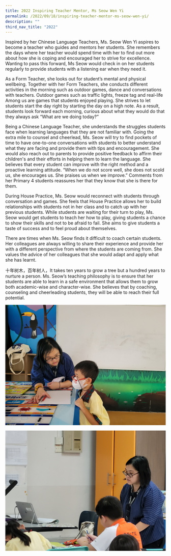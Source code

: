```yaml
---
title: 2022 Inspiring Teacher Mentor, Ms Seow Wen Yi
permalink: /2022/09/18/inspiring-teacher-mentor-ms-seow-wen-yi/
description: ""
third_nav_title: "2022"
---
```

Inspired by her Chinese Language Teachers, Ms. Seow Wen Yi aspires to become a teacher who guides and mentors her students. She remembers the days where her teacher would spend time with her to find out more about how she is coping and encouraged her to strive for excellence. Wanting to pass this forward, Ms Seow would check in on her students regularly to provide students with a listening ear when they need it.

As a Form Teacher, she looks out for student’s mental and physical wellbeing. Together with her Form Teachers, she conducts different activities in the morning such as outdoor games, dance and conversations with teachers. Outdoor games such as traffic lights, freeze tag and real-life Among us are games that students enjoyed playing. She strives to let students start the day right by starting the day on a high note. As a result, students look forward each morning, curious about what they would do that they always ask “What are we doing today?” 

Being a Chinese Language Teacher, she understands the struggles students face when learning languages that they are not familiar with. Going the extra mile to counsel and cheerlead, Ms. Seow will try to find pockets of time to have one-to-one conversations with students to better understand what they are facing and provide them with tips and encouragement. She would also reach out to parents to provide positive feedback to affirm their children's and their efforts in helping them to learn the language. She believes that every student can improve with the right method and a proactive learning attitude. “When we do not score well, she does not scold us, she encourages us. She praises us when we improve.” Comments from her Primary 4 students reassures her that they know that she is there for them.

During House Practice, Ms. Seow would reconnect with students through conversation and games. She feels that House Practice allows her to build relationships with students not in her class and to catch up with her previous students. While students are waiting for their turn to play, Ms. Seow would get students to teach her how to play, giving students a chance to show their skills and not to be afraid to fail. She aims to give students a taste of success and to feel proud about themselves.

There are times when Ms. Seow finds it difficult to coach certain students. Her colleagues are always willing to share their experience and provide her with a different perspective from where the students are coming from. She values the advice of her colleagues that she would adapt and apply what she has learnt. 

十年树木，百年树人，It takes ten years to grow a tree but a hundred years to nurture a person. Ms. Seow’s teaching philosophy is to ensure that her students are able to learn in a safe environment that allows them to grow both academic-wise and character-wise. She believes that by coaching, counseling and cheerleading students, they will be able to reach their full potential.

![](/images/2023%20Photos/ms%20seow%20(1).jpg)

![](/images/2023%20Photos/ms%20seow%20(2).jpg)